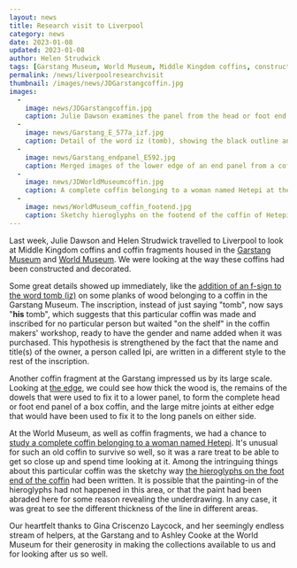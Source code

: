 ```yaml
---
layout: news
title: Research visit to Liverpool
category: news
date: 2023-01-08
updated: 2023-01-08
author: Helen Strudwick
tags: [Garstang Museum, World Museum, Middle Kingdom coffins, construction, decoration]
permalink: /news/liverpoolresearchvisit
thumbnail: /images/news/JDGarstangcoffin.jpg
images:
  -
    image: news/JDGarstangcoffin.jpg
    caption: Julie Dawson examines the panel from the head or foot end of a Middle Kingdom coffin at the Garstang Museum.
  -
    image: news/Garstang_E_577a_izf.jpg
    caption: Detail of the word iz (tomb), showing the black outline and (probable) Egyptian blue fills of the hieroglyphs, with an extra f-sign written in black ink. This coffin fragment is in the Garstang Museum.
  -
    image: news/Garstang_endpanel_E592.jpg
    caption: Merged images of the lower edge of an end panel from a coffin at the Garstang Museum, showing how it was fixed to a lower panel via an edge joint held in place by dowels and also the large mitre joints at the ends.
  -
    image: news/JDWorldMuseumcoffin.jpg
    caption: A complete coffin belonging to a woman named Hetepi at the World Museum, being studied by Julie Dawson.
  -
    image: news/WorldMuseum_coffin_footend.jpg
    caption: Sketchy hieroglyphs on the footend of the coffin of Hetepi in the World Museum
---
```

Last week, Julie Dawson and Helen Strudwick travelled to Liverpool to look at Middle Kingdom coffins and coffin fragments housed in the 
[Garstang Museum](https://www.liverpool.ac.uk/garstang-museum/) and [World Museum](https://www.liverpoolmuseums.org.uk/world-museum). We were looking at the 
way these coffins had been constructed and decorated.

Some great details showed up immediately, like the [addition of an f-sign to the word tomb (iz)](news/Garstang_E_577a_isz.jpg) on some planks of wood belonging to a 
coffin in the Garstang Museum. The inscription, instead of just saying "tomb", now says "**his** tomb", which suggests that this particular coffin was made and 
inscribed for no particular person but waited "on the shelf" in the coffin makers' workshop, ready to have the gender and name added when it was purchased. 
This hypothesis is strengthened by the fact that the name and title(s) of the owner, a person called Ipi, are written in a different style to the rest of the 
inscription.

Another coffin fragment at the Garstang impressed us by its large scale. Looking at [the edge](news/Garstang_endpanel_E592.jpg), we could see how thick the wood is,
the remains of the dowels that were used to fix it to a lower panel, to form the complete head or foot end panel of a box coffin, and the large mitre joints at either
edge that would have been used to fix it to the long panels on either side. 

At the World Museum, as well as coffin fragments, we had a chance to [study a complete coffin belonging to a woman named Hetepi](news/JDWorldMuseumcoffin.jpg). 
It's unusual for such an old coffin to survive so well, so it was a rare treat to be able to get so close up and spend time looking at it. Among the intringuing 
things about this particular coffin was the sketchy way [the hieroglyphs on the foot end of the coffin](news/WorldMuseum_cofin_footend.jpg) had been written. 
It is possible that the painting-in of 
the hieroglyphs had not happened in this area, or that the paint had been abraded here for some reason revealing the underdrawing. In any case, it was great to see
the different thickness of the line in different areas.

Our heartfelt thanks to Gina Criscenzo Laycock, and her seemingly endless stream of helpers, at the Garstang and to Ashley Cooke at the World Museum for their
generosity in making the collections available to us and for looking after us so well.
